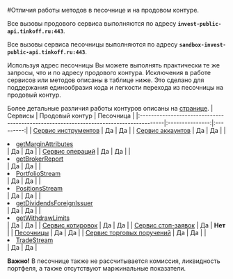 #Отличия работы методов в песочнице и на продовом контуре.

Все вызовы продового сервиса выполняются по адресу **`invest-public-api.tinkoff.ru:443`**.

Все вызовы сервиса песочницы выполняются по адресу **`sandbox-invest-public-api.tinkoff.ru:443`**.

Используя адрес песочницы Вы можете выполнять практически те же запросы, что и по адресу продового контура.
Исключения в работе сервисов или методов описаны в таблице ниже. 
Это сделано для поддержания единообразия кода и легкости перехода из песочницы на продовый контур.

Более детальные различия работы контуров описаны на [странице](/investAPI/head_sandbox/).
| Сервисы                                                                               | Продовый контур | Песочница |
|:--------------------------------------------------------------------------------------|:---------------:|:---------:|
| [Сервис инструментов](/investAPI/head-instruments/)                                   |       Да        |    Да     |
| [Сервис аккаунтов](/investAPI/head-users/)                                            |       Да        |    Да     |
| <li>[getMarginAttributes](/investAPI/users#getmarginattributes)</li>                  |       Да        |  Да  |
| [Сервис операций](/investAPI/head-operations/)                                        |       Да        |    Да     |
| <li>[getBrokerReport](/investAPI/operations/#getbrokerreport)</li>                    |       Да        |  Да  |
| <li>[PortfolioStream](/investAPI/operations/#portfoliostream)</li>                    |       Да        |  Да  |
| <li>[PositionsStream](/investAPI/operations/#positionsstream)</li>                    |       Да        |  Да  |
| <li>[getDividendsForeignIssuer](/investAPI/operations#getdividendsforeignissuer)</li> |       Да        |  Да  |
| <li>[getWithdrawLimits](/investAPI/operations#getwithdrawlimits)</li>                 |       Да        |  Да  |
| [Сервис котировок](/investAPI/head-marketdata/)                                       |       Да        |    Да     |
| [Сервис стоп-заявок](/investAPI/head-stoporders/)                                     |       Да        |  **Нет**  |
| [Песочницы](/investAPI/head-sandbox/)                                                 |       Да        |    Да     |
| [Сервис торговых поручений](/investAPI/head-orders/)                                  |       Да        |    Да     |
| <li>[TradeStream](/investAPI/orders/#tradesstream)</li>                               |       Да        | Да   |


**Важно!** В песочнице также не рассчитывается комиссия, ликвидность портфеля, а также отсутствуют маржинальные показатели.